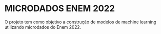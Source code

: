 # MICRODADOS ENEM 2022
 O projeto tem como objetivo a construção de modelos de machine learning utilizando microdados do Enem 2022.
